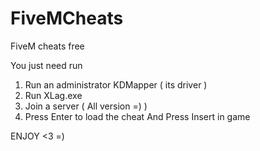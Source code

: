 # FiveMCheats
FiveM cheats free 


You just need run 
1) Run an administrator KDMapper ( its driver )
2) Run XLag.exe
3) Join a server ( All version =)  )
4) Press Enter to load the cheat 
   And Press Insert in game 
   
   
  ENJOY <3  =)
